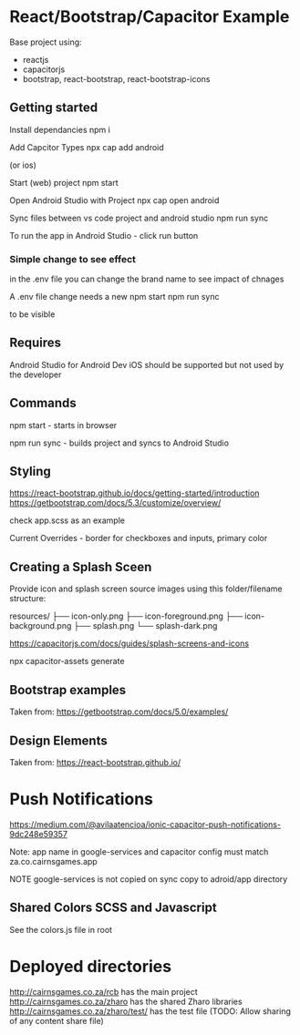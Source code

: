 # React/Bootstrap/Capacitor Example

Base project using:

- reactjs
- capacitorjs
- bootstrap, react-bootstrap, react-bootstrap-icons

## Getting started

Install dependancies
npm i

Add Capcitor Types
npx cap add android

(or ios)

Start (web) project
npm start

Open Android Studio with Project
npx cap open android

Sync files between vs code project and android studio
npm run sync

To run the app in Android Studio - click run button

### Simple change to see effect

in the .env file you can change the brand name to see impact of chnages

A .env file change needs a new
npm start
npm run sync

to be visible

## Requires

Android Studio for Android Dev
iOS should be supported but not used by the developer

## Commands

npm start - starts in browser

npm run sync - builds project and syncs to Android Studio

## Styling

<https://react-bootstrap.github.io/docs/getting-started/introduction>
<https://getbootstrap.com/docs/5.3/customize/overview/>

check app.scss as an example

Current Overrides - border for checkboxes and inputs, primary color

## Creating a Splash Sceen

Provide icon and splash screen source images using this folder/filename structure:

resources/
├── icon-only.png
├── icon-foreground.png
├── icon-background.png
├── splash.png
└── splash-dark.png

<https://capacitorjs.com/docs/guides/splash-screens-and-icons>

npx capacitor-assets generate

## Bootstrap examples

Taken from: <https://getbootstrap.com/docs/5.0/examples/>

## Design Elements

Taken from: <https://react-bootstrap.github.io/>

# Push Notifications

<https://medium.com/@avilaatencioa/ionic-capacitor-push-notifications-9dc248e59357>

Note: app name in google-services and capacitor config must match
za.co.cairnsgames.app

NOTE google-services is not copied on sync
copy to adroid/app directory

## Shared Colors SCSS and Javascript

See the colors.js file in root

# Deployed directories

http://cairnsgames.co.za/rcb has the main project
http://cairnsgames.co.za/zharo has the shared Zharo libraries
http://cairnsgames.co.za/zharo/test/ has the test file (TODO: Allow sharing of any content share file)